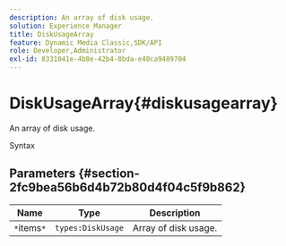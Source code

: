```yaml
---
description: An array of disk usage.
solution: Experience Manager
title: DiskUsageArray
feature: Dynamic Media Classic,SDK/API
role: Developer,Administrator
exl-id: 8331041e-4b8e-42b4-8bda-e40ca9489704
---
```

# DiskUsageArray{#diskusagearray}

An array of disk usage.

 Syntax 

## Parameters {#section-2fc9bea56b6d4b72b80d4f04c5f9b862}

|  Name  | Type  | Description  |
|---|---|---|
|  `*`items`*`  | `types:DiskUsage`  | Array of disk usage.  |
